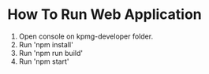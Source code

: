 # How To Run Web Application

1) Open console on kpmg-developer folder.
2) Run 'npm install'
3) Run 'npm run build'
4) Run 'npm start'